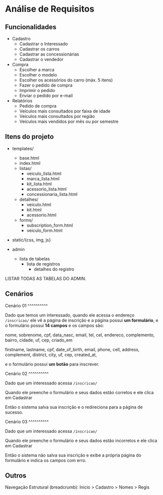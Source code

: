 Análise de Requisitos
=====================

Funcionalidades
---------------

- Cadastro
	- Cadastrar o Interessado
	- Cadastrar os carros
	- Cadastrar as concessionárias
	- Cadastrar o vendedor
- Compra
	- Escolher a marca
	- Escolher o modelo
	- Escolher os acessórios do carro (máx. 5 itens)
	- Fazer o pedido de compra
	- Imprimir o pedido
	- Enviar o pedido por e-mail
- Relatórios
	- Pedido de compra
	- Veículos mais consultados por faixa de idade
	- Veículos mais consultados por região
	- Veículos mais vendidos por mês ou por semestre

Itens do projeto
----------------

- templates/
	- base.html
	- index.html
	- listas/
		- veiculo_lista.html
		- marca_lista.html
		- kit_lista.html
		- acessorio_lista.html
		- concessionaria_lista.html
	- detalhes/
		- veiculo.html
		- kit.html
		- acessorio.html
	- forms/
		- subscription_form.html
		- veiculo_form.html

- static/{css, img, js}

- admin
	- lista de tabelas
		- lista de registros
			- detalhes do registro

LISTAR TODAS AS TABELAS DO ADMIN.

Cenários
--------

Cenário 01
^^^^^^^^^^

Dado que temos um interessado, quando ele acessa o endereço ``/inscricao/`` ele vê a página de inscrição e a página possui **um formulário**, e o formulário possui **14 campos** e os campos são:

nome, sobrenome, cpf, data_nasc, email, tel, cel, endereco, complemento, bairro, cidade, uf, cep, criado_em

firstname, lastname, cpf, date_of_birth, email, phone, cell, address, complement, district, city, uf, cep, created_at, 

e o formulário possui **um botão** para inscrever.

Cenário 02
^^^^^^^^^^

Dado que um interessado acessa ``/inscricao/``

Quando ele preenche o formulário e seus dados estão corretos e ele clica em Cadastrar

Então o sistema salva sua inscrição e o redireciona para a página de sucesso.

Cenário 03
^^^^^^^^^^

Dado que um interessado acessa ``/inscricao/``

Quando ele preenche o formulário e seus dados estão incorretos e ele clica em Cadastrar

Então o sistema não salva sua inscrição e exibe a própria página do formulário e indica os campos com erro.



Outros
------

Navegação Estrutural (breadcrumb):
	Início > Cadastro > Nomes > Regis

